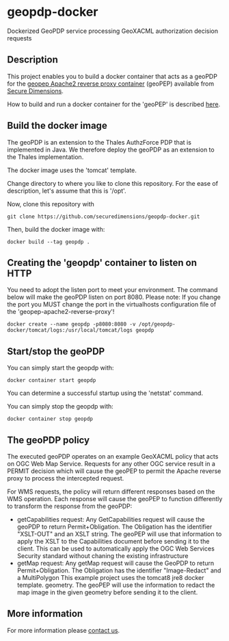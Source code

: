 # geopdp-docker
Dockerized GeoPDP service processing GeoXACML authorization decision requests

## Description
This project enables you to build a docker container that acts as a geoPDP for the 
[geopep Apache2 reverse proxy container](https://github.com/securedimensions/geopep-apache2-reverse-proxy) 
(geoPEP) available from [Secure Dimensions](https://www.secure-dimensions.de).

How to build and run a docker container for the 'geoPEP' is described [here](https://github.com/securedimensions/geopep-apache2-reverse-proxy).

## Build the docker image
The geoPDP is an extension to the Thales AuthzForce PDP that is implemented in Java. We therefore deploy the geoPDP as an extension
to the Thales implementation.

The docker image uses the 'tomcat' template.

Change directory to where you like to clone this repository. For the ease of description, let's assume that this is '/opt'.

Now, clone this repository with
```
git clone https://github.com/securedimensions/geopdp-docker.git
```

Then, build the docker image with:
```
docker build --tag geopdp .
```

## Creating the 'geopdp' container to listen on HTTP
You need to adopt the listen port to meet your environment. The command below will make the geoPDP listen on port 8080.
Please note: If you change the port you MUST change the port in the virtualhosts configuration file of the 'geopep-apache2-reverse-proxy'!
```
docker create --name geopdp -p8080:8080 -v /opt/geopdp-docker/tomcat/logs:/usr/local/tomcat/logs geopdp
```

## Start/stop the geoPDP
You can simply start the geopdp with:
````
docker container start geopdp
````
You can determine a successful startup using the 'netstat' command.

You can simply stop the geopdp with:
````
docker container stop geopdp
````
## The geoPDP policy
The executed geoPDP operates on an example GeoXACML policy that acts on OGC Web Map Service. Requests for any other OGC service result in a PERMIT decision
which will cause the geoPEP to permit the Apache reverse proxy to process the intercepted request.

For WMS requests, the policy will return different responses based on the WMS operation. Each response will cause the geoPEP to function differently
to transform the response from the geoPDP:
* getCapabilities request: Any GetCapabilities request will cause the geoPDP to return Permit+Obligation. The Obligation has the identifier "XSLT-OUT" and
an XSLT string. The geoPEP will use that information to apply the XSLT to the Capabilities document before sending it to the client. This can be used to automatically
apply the OGC Web Services Security standard without chaning the existing infrastructure
* getMap request: Any getMap request will cause the GeoPDP to return Permit+Obligation. The Obligation has the identifier "Image-Redact" and a MultiPolygon
This example project uses the tomcat8 jre8 docker template.
geometry. The geoPEP will use the information to redact the map image in the given geometry before sending it to the client.

## More information
For more information please [contact us](mailto:support@secure-dimensions.de).

